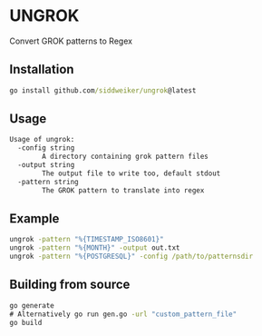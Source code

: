 # UNGROK
Convert GROK patterns to Regex

## Installation
```cmd
go install github.com/siddweiker/ungrok@latest
```

## Usage

```cmd
Usage of ungrok:
  -config string
        A directory containing grok pattern files
  -output string
        The output file to write too, default stdout
  -pattern string
        The GROK pattern to translate into regex
```

## Example
```cmd
ungrok -pattern "%{TIMESTAMP_ISO8601}"
ungrok -pattern "%{MONTH}" -output out.txt
ungrok -pattern "%{POSTGRESQL}" -config /path/to/patternsdir
```

## Building from source
```cmd
go generate
# Alternatively go run gen.go -url "custom_pattern_file"
go build
```
